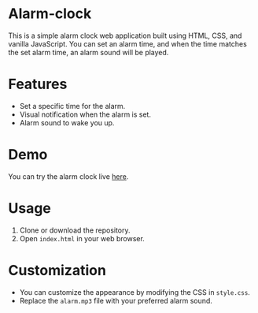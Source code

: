 # Alarm-clock

This is a simple alarm clock web application built using HTML, CSS, and vanilla JavaScript. You can set an alarm time, and when the time matches the set alarm time, an alarm sound will be played.

# Features
- Set a specific time for the alarm.
- Visual notification when the alarm is set.
- Alarm sound to wake you up.

# Demo
You can try the alarm clock live [here](#).

# Usage
1. Clone or download the repository.
2. Open `index.html` in your web browser.

# Customization
- You can customize the appearance by modifying the CSS in `style.css`.
- Replace the `alarm.mp3` file with your preferred alarm sound.
